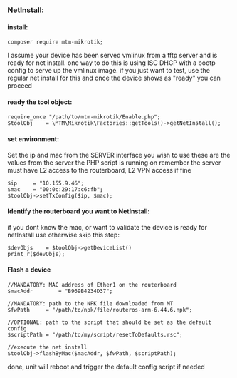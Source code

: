 ### NetInstall:

#### install:

```
composer require mtm-mikrotik;
```

I assume your device has been served vmlinux from a tftp server and is ready for net install.
one way to do this is using ISC DHCP with a bootp config to serve up the vmlinux image.
if you just want to test, use the regular net install for this and once the device shows as "ready" you can proceed

#### ready the tool object:

```
require_once "/path/to/mtm-mikrotik/Enable.php";
$toolObj	= \MTM\Mikrotik\Factories::getTools()->getNetInstall();
```

#### set environment:

Set the ip and mac from the SERVER interface you wish to use
these are the values from the server the PHP script is running on
remember the server must have L2 access to the routerboard, L2 VPN access if fine

```
$ip		= "10.155.9.46";
$mac	= "00:0c:29:17:c6:fb";
$toolObj->setTxConfig($ip, $mac);
```

#### Identify the routerboard you want to NetInstall:

if you dont know the mac, or want to validate the device is ready for netInstall use otherwise skip this step:

```
$devObjs	= $toolObj->getDeviceList()
print_r($devObjs);
```

#### Flash a device

```
//MANDATORY: MAC address of Ether1 on the routerboard
$macAddr		= "B969B4234D37";

//MANDATORY: path to the NPK file downloaded from MT
$fwPath		= "/path/to/npk/file/routeros-arm-6.44.6.npk";

//OPTIONAL: path to the script that should be set as the default config
$scriptPath	= "/path/to/my/script/resetToDefaults.rsc";
	
//execute the net install
$toolObj->flashByMac($macAddr, $fwPath, $scriptPath);
```

done, unit will reboot and trigger the default config script if needed


